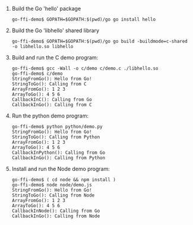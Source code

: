 1. Build the Go 'hello' package

    ```
    go-ffi-demo$ GOPATH=$GOPATH:$(pwd)/go go install hello
    ```

2. Build the Go 'libhello' shared library

    ```
    go-ffi-demo$ GOPATH=$GOPATH:$(pwd)/go go build -buildmode=c-shared -o libhello.so libhello
    ```

3. Build and run the C demo program:

    ```
    go-ffi-demo$ gcc -Wall -o c/demo c/demo.c ./libhello.so
    go-ffi-demo$ c/demo
    StringFromGo(): Hello from Go!
    StringToGo(): Calling from C
    ArrayFromGo(): 1 2 3
    ArrayToGo(): 4 5 6
    CallbackInC(): Calling from Go
    CallbackInGo(): Calling from C
    ```

4. Run the python demo program:

    ```
    go-ffi-demo$ python python/demo.py
    StringFromGo(): Hello from Go!
    StringToGo(): Calling from Python
    ArrayFromGo(): 1 2 3
    ArrayToGo(): 4 5 6
    CallbackInPython(): Calling from Go
    CallbackInGo(): Calling from Python
    ```

5. Install and run the Node demo program:

    ```
    go-ffi-demo$ ( cd node && npm install )
    go-ffi-demo$ node node/demo.js
    StringFromGo(): Hello from Go!
    StringToGo(): Calling from Node
    ArrayFromGo(): 1 2 3
    ArrayToGo(): 4 5 6
    CallbackInNode(): Calling from Go
    CallbackInGo(): Calling from Node
    ```
